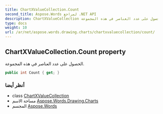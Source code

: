 ```yaml
---
title: ChartXValueCollection.Count
second_title: Aspose.Words لمراجع .NET API
description: ChartXValueCollection ملكية. الحصول على عدد العناصر في هذه المجموعة.
type: docs
weight: 10
url: /ar/net/aspose.words.drawing.charts/chartxvaluecollection/count/
---
```

## ChartXValueCollection.Count property

الحصول على عدد العناصر في هذه المجموعة.

```csharp
public int Count { get; }
```

### أنظر أيضا

* class [ChartXValueCollection](../)
* مساحة الاسم [Aspose.Words.Drawing.Charts](../../chartxvaluecollection/)
* المجسم [Aspose.Words](../../../)


